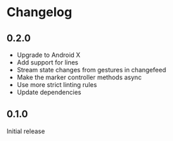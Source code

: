# Changelog

## 0.2.0

- Upgrade to Android X
- Add support for lines
- Stream state changes from gestures in changefeed
- Make the marker controller methods async
- Use more strict linting rules
- Update dependencies

## 0.1.0

Initial release
